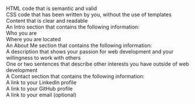 HTML code that is semantic and valid
<br>CSS code that has been written by you, without the use of templates
<br>Content that is clear and readable
<br>An Intro section that contains the following information:
<br>Who you are
<br>Where you are located
<br>An About Me section that contains the following information:
<br>A description that shows your passion for web development and your willingness to work with others
<br>One or two sentences that describe other interests you have outside of web development
<br>A Contact section that contains the following information:
<br>A link to your LinkedIn profile
<br>A link to your GitHub profile
<br>A link to your email (optional)
